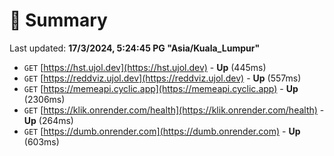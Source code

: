 # 📖 Summary
Last updated: **17/3/2024, 5:24:45 PG "Asia/Kuala_Lumpur"**

- `GET` [https://hst.ujol.dev](https://hst.ujol.dev) - **Up** (445ms)
- `GET` [https://reddviz.ujol.dev](https://reddviz.ujol.dev) - **Up** (557ms)
- `GET` [https://memeapi.cyclic.app](https://memeapi.cyclic.app) - **Up** (2306ms)
- `GET` [https://klik.onrender.com/health](https://klik.onrender.com/health) - **Up** (264ms)
- `GET` [https://dumb.onrender.com](https://dumb.onrender.com) - **Up** (603ms)
